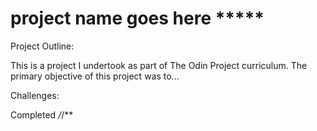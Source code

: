 # project name goes here **\*\***\***\*\***

Project Outline:

This is a project I undertook as part of The Odin Project curriculum. The primary objective of this project was to...

Challenges:

Completed _/_/\*\*
